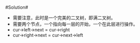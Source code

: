#Solution#

*   需要注意，此时是一个完美的二叉树，即满二叉树。
*   需要两个节点，一个指向每一层的开始，一个在此层进行操作。
*   cur->left->next = cur->right
*   cur->right->next = cur->next->left